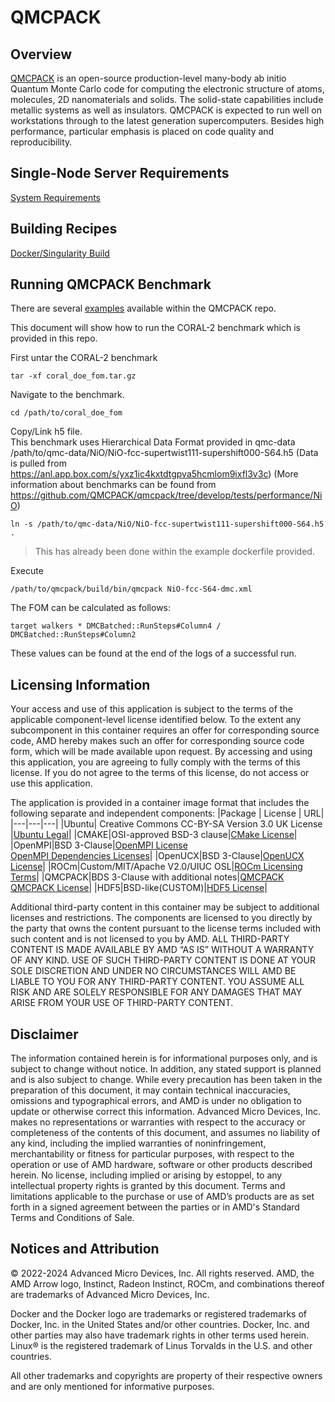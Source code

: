 # QMCPACK


## Overview
[QMCPACK](https://github.com/QMCPACK/qmcpack) is an open-source production-level many-body ab initio Quantum Monte Carlo code for computing the electronic structure of atoms, molecules, 2D nanomaterials and solids. The solid-state capabilities include metallic systems as well as insulators. QMCPACK is expected to run well on workstations through to the latest generation supercomputers. Besides high performance, particular emphasis is placed on code quality and reproducibility.



## Single-Node Server Requirements
[System Requirements](/README.md#single-node-server-requirements) 


## Building Recipes
[Docker/Singularity Build](/qmcpack/docker/)

## Running QMCPACK Benchmark
There are several [examples](https://github.com/QMCPACK/qmcpack/tree/develop/examples) available within the QMCPACK repo.

This document will show how to run the CORAL-2 benchmark which is provided in this repo.

First untar the CORAL-2 benchmark
```
tar -xf coral_doe_fom.tar.gz
```
Navigate to the benchmark. 
```
cd /path/to/coral_doe_fom 
```
Copy/Link h5 file.  
This benchmark uses Hierarchical Data Format provided in qmc-data /path/to/qmc-data/NiO/NiO-fcc-supertwist111-supershift000-S64.h5 
(Data is pulled from https://anl.app.box.com/s/yxz1ic4kxtdtgpva5hcmlom9ixfl3v3c)
(More information about benchmarks can be found from https://github.com/QMCPACK/qmcpack/tree/develop/tests/performance/NiO)
```
ln -s /path/to/qmc-data/NiO/NiO-fcc-supertwist111-supershift000-S64.h5 .
```
> This has already been done within the example dockerfile provided. 

Execute  
```
/path/to/qmcpack/build/bin/qmcpack NiO-fcc-S64-dmc.xml
```

The FOM can be calculated as follows:
```
target walkers * DMCBatched::RunSteps#Column4 / DMCBatched::RunSteps#Column2
```
These values can be found at the end of the logs of a successful run.

## Licensing Information
Your access and use of this application is subject to the terms of the applicable component-level license identified below. To the extent any subcomponent in this container requires an offer for corresponding source code, AMD hereby makes such an offer for corresponding source code form, which will be made available upon request. By accessing and using this application, you are agreeing to fully comply with the terms of this license. If you do not agree to the terms of this license, do not access or use this application.

The application is provided in a container image format that includes the following separate and independent components: 
|Package | License | URL|
|---|---|---|
|Ubuntu| Creative Commons CC-BY-SA Version 3.0 UK License |[Ubuntu Legal](https://ubuntu.com/legal)|
|CMAKE|OSI-approved BSD-3 clause|[CMake License](https://cmake.org/licensing/)|
|OpenMPI|BSD 3-Clause|[OpenMPI License](https://www-lb.open-mpi.org/community/license.php)<br /> [OpenMPI Dependencies Licenses](https://docs.open-mpi.org/en/v5.0.x/license/index.html)|
|OpenUCX|BSD 3-Clause|[OpenUCX License](https://openucx.org/license/)|
|ROCm|Custom/MIT/Apache V2.0/UIUC OSL|[ROCm Licensing Terms](https://rocm.docs.amd.com/en/latest/about/license.html)|
|QMCPACK|BDS 3-Clause with additional notes|[QMCPACK](https://github.com/QMCPACK/qmcpack) <br /> [QMCPACK License](https://github.com/QMCPACK/qmcpack/blob/develop/LICENSE)|
|HDF5|BSD-like(CUSTOM)|[HDF5 License](https://github.com/HDFGroup/hdf5/blob/develop/COPYING)|

Additional third-party content in this container may be subject to additional licenses and restrictions. The components are licensed to you directly by the party that owns the content pursuant to the license terms included with such content and is not licensed to you by AMD. ALL THIRD-PARTY CONTENT IS MADE AVAILABLE BY AMD “AS IS” WITHOUT A WARRANTY OF ANY KIND. USE OF SUCH THIRD-PARTY CONTENT IS DONE AT YOUR SOLE DISCRETION AND UNDER NO CIRCUMSTANCES WILL AMD BE LIABLE TO YOU FOR ANY THIRD-PARTY CONTENT. YOU ASSUME ALL RISK AND ARE SOLELY RESPONSIBLE FOR ANY DAMAGES THAT MAY ARISE FROM YOUR USE OF THIRD-PARTY CONTENT.

## Disclaimer
The information contained herein is for informational purposes only, and is subject to change without notice. In addition, any stated support is planned and is also subject to change. While every precaution has been taken in the preparation of this document, it may contain technical inaccuracies, omissions and typographical errors, and AMD is under no obligation to update or otherwise correct this information. Advanced Micro Devices, Inc. makes no representations or warranties with respect to the accuracy or completeness of the contents of this document, and assumes no liability of any kind, including the implied warranties of noninfringement, merchantability or fitness for particular purposes, with respect to the operation or use of AMD hardware, software or other products described herein. No license, including implied or arising by estoppel, to any intellectual property rights is granted by this document. Terms and limitations applicable to the purchase or use of AMD’s products are as set forth in a signed agreement between the parties or in AMD's Standard Terms and Conditions of Sale.

## Notices and Attribution
© 2022-2024 Advanced Micro Devices, Inc. All rights reserved. AMD, the AMD Arrow logo, Instinct, Radeon Instinct, ROCm, and combinations thereof are trademarks of Advanced Micro Devices, Inc.

Docker and the Docker logo are trademarks or registered trademarks of Docker, Inc. in the United States and/or other countries. Docker, Inc. and other parties may also have trademark rights in other terms used herein. Linux® is the registered trademark of Linus Torvalds in the U.S. and other countries.

All other trademarks and copyrights are property of their respective owners and are only mentioned for informative purposes.

